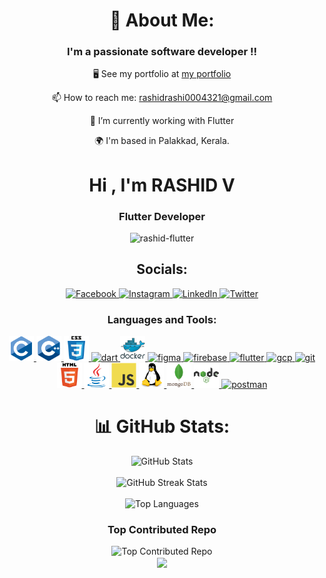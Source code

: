<div align="center">
  <h1>💫 About Me:</h1>
  <h3>I'm a passionate software developer !!</h3>
  <p>🖥️ See my portfolio at <a href="https://rashid-flutter.github.io/">my portfolio</a></p>
  <p>📫 How to reach me: <a href="mailto:rashidrashi0004321@gmail.com">rashidrashi0004321@gmail.com</a></p>
  <p>🌱 I’m currently working with Flutter</p>
  <p>🌍 I'm based in Palakkad, Kerala.</p>
  <h1 align="center">Hi , I'm RASHID V</h1>
<h3 align="center">Flutter Developer</h3>
</div>



<p align="center"> <img src="https://komarev.com/ghpvc/?username=rashid-flutter&label=Profile%20views&color=0e75b6&style=flat" alt="rashid-flutter" /> </p>

<div align="center">
  <h2> Socials:</h2>
  <a href="https://www.facebook.com/profile.php?id=100046983601836">
    <img src="https://img.shields.io/badge/Facebook-%231877F2.svg?logo=Facebook&logoColor=white" alt="Facebook">
  </a>
  <a href="https://www.instagram.com/_ra.shiee/?next=%2F">
    <img src="https://img.shields.io/badge/Instagram-%23E4405F.svg?logo=Instagram&logoColor=white" alt="Instagram">
  </a>
  <a href="https://www.linkedin.com/in/rashidv-flutter-developer/">
    <img src="https://img.shields.io/badge/LinkedIn-%230077B5.svg?logo=linkedin&logoColor=white" alt="LinkedIn">
  </a>
  <a href="https://x.com/Rashid_V_">
    <img src="https://img.shields.io/badge/Twitter-%231DA1F2.svg?logo=Twitter&logoColor=white" alt="Twitter">
  </a>

</div>

<h3 align="center">Languages and Tools:</h3>
<p align="center"> <a href="https://www.cprogramming.com/" target="_blank" rel="noreferrer"> <img src="https://raw.githubusercontent.com/devicons/devicon/master/icons/c/c-original.svg" alt="c" width="40" height="40"/> </a> <a href="https://www.w3schools.com/cpp/" target="_blank" rel="noreferrer"> <img src="https://raw.githubusercontent.com/devicons/devicon/master/icons/cplusplus/cplusplus-original.svg" alt="cplusplus" width="40" height="40"/> </a> <a href="https://www.w3schools.com/css/" target="_blank" rel="noreferrer"> <img src="https://raw.githubusercontent.com/devicons/devicon/master/icons/css3/css3-original-wordmark.svg" alt="css3" width="40" height="40"/> </a> <a href="https://dart.dev" target="_blank" rel="noreferrer"> <img src="https://www.vectorlogo.zone/logos/dartlang/dartlang-icon.svg" alt="dart" width="40" height="40"/> </a> <a href="https://www.docker.com/" target="_blank" rel="noreferrer"> <img src="https://raw.githubusercontent.com/devicons/devicon/master/icons/docker/docker-original-wordmark.svg" alt="docker" width="40" height="40"/> </a> <a href="https://www.figma.com/" target="_blank" rel="noreferrer"> <img src="https://www.vectorlogo.zone/logos/figma/figma-icon.svg" alt="figma" width="40" height="40"/> </a> <a href="https://firebase.google.com/" target="_blank" rel="noreferrer"> <img src="https://www.vectorlogo.zone/logos/firebase/firebase-icon.svg" alt="firebase" width="40" height="40"/> </a> <a href="https://flutter.dev" target="_blank" rel="noreferrer"> <img src="https://www.vectorlogo.zone/logos/flutterio/flutterio-icon.svg" alt="flutter" width="40" height="40"/> </a> <a href="https://cloud.google.com" target="_blank" rel="noreferrer"> <img src="https://www.vectorlogo.zone/logos/google_cloud/google_cloud-icon.svg" alt="gcp" width="40" height="40"/> </a> <a href="https://git-scm.com/" target="_blank" rel="noreferrer"> <img src="https://www.vectorlogo.zone/logos/git-scm/git-scm-icon.svg" alt="git" width="40" height="40"/> </a> <a href="https://www.w3.org/html/" target="_blank" rel="noreferrer"> <img src="https://raw.githubusercontent.com/devicons/devicon/master/icons/html5/html5-original-wordmark.svg" alt="html5" width="40" height="40"/> </a> <a href="https://www.java.com" target="_blank" rel="noreferrer"> <img src="https://raw.githubusercontent.com/devicons/devicon/master/icons/java/java-original.svg" alt="java" width="40" height="40"/> </a> <a href="https://developer.mozilla.org/en-US/docs/Web/JavaScript" target="_blank" rel="noreferrer"> <img src="https://raw.githubusercontent.com/devicons/devicon/master/icons/javascript/javascript-original.svg" alt="javascript" width="40" height="40"/> </a> <a href="https://www.linux.org/" target="_blank" rel="noreferrer"> <img src="https://raw.githubusercontent.com/devicons/devicon/master/icons/linux/linux-original.svg" alt="linux" width="40" height="40"/> </a> <a href="https://www.mongodb.com/" target="_blank" rel="noreferrer"> <img src="https://raw.githubusercontent.com/devicons/devicon/master/icons/mongodb/mongodb-original-wordmark.svg" alt="mongodb" width="40" height="40"/> </a> <a href="https://nodejs.org" target="_blank" rel="noreferrer"> <img src="https://raw.githubusercontent.com/devicons/devicon/master/icons/nodejs/nodejs-original-wordmark.svg" alt="nodejs" width="40" height="40"/> </a> <a href="https://postman.com" target="_blank" rel="noreferrer"> <img src="https://www.vectorlogo.zone/logos/getpostman/getpostman-icon.svg" alt="postman" width="40" height="40"/> </a> </p>

<div align="center">
  <h1>📊 GitHub Stats:</h1>
  <img src="https://github-readme-stats.vercel.app/api?username=rashid-flutter&theme=dark&hide_border=false&include_all_commits=false&count_private=false" alt="GitHub Stats">
  <br><br>
  <img src="https://github-readme-streak-stats.herokuapp.com/?user=rashid-flutter&theme=dark&hide_border=false" alt="GitHub Streak Stats">
  <br><br> 
  <img src="https://github-readme-stats.vercel.app/api/top-langs/?username=rashid-flutter&theme=dark&hide_border=false&include_all_commits=false&count_private=false&layout=compact" alt="Top Languages">
</div>
<div align="center">
  <h3> Top Contributed Repo</h3>
  <img src="https://github-contributor-stats.vercel.app/api?username=rashid-flutter&limit=5&theme=tokyonight&combine_all_yearly_contributions=true" alt="Top Contributed Repo">
</div>
<div align='center'>
  <img align="center" ait="coding" width="400" src="https://cdn.dribbble.com/users/2131993/screenshots/4948736/thoughtworks-gif_dribbble.gif">

</div>
